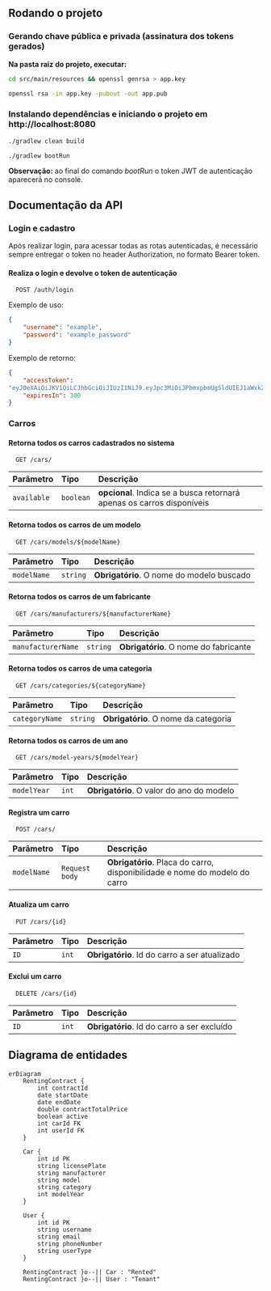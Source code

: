 ## Rodando o projeto

### Gerando chave pública e privada (assinatura dos tokens gerados)
**Na pasta raiz do projeto, executar:**
```bash
cd src/main/resources && openssl genrsa > app.key

openssl rsa -in app.key -pubout -out app.pub
```

### Instalando dependências e iniciando o projeto em http://localhost:8080
```bash
./gradlew clean build

./gradlew bootRun
```
**Observação:** ao final do comando *bootRun* o token JWT de autenticação aparecerá no console.

## Documentação da API

### Login e cadastro

Após realizar login, para acessar todas as rotas autenticadas, é necessário sempre entregar o token no header Authorization, no formato Bearer token.

#### Realiza o login e devolve o token de autenticação

```http
  POST /auth/login
```
Exemplo de uso:

```json
{
    "username": "example",
    "password": "example_password"
}
```
Exemplo de retorno:
```json
{
    "accessToken":
"eyJ0eXAiOiJKV1QiLCJhbGciOiJIUzI1NiJ9.eyJpc3MiOiJPbmxpbmUgSldUIEJ1aWxkZXIiLCJpYXQiOjE3NDIwNDA5NDgsImV4cCI6MTc0MjA0MjE3MywiYXVkIjoid3d3LmV4YW1wbGUuY29tIiwic3ViIjoianJvY2tldEBleGFtcGxlLmNvbSIsIkdpdmVuTmFtZSI6IkpvaG5ueSIsIlN1cm5hbWUiOiJSb2NrZXQiLCJFbWFpbCI6Impyb2NrZXRAZXhhbXBsZS5jb20iLCJSb2xlIjpbIk1hbmFnZXIiLCJQcm9qZWN0IEFkbWluaXN0cmF0b3IiXX0.4ypWkjNvmC_LIONbkhJz_JSk5H8wdS12tOjjw5gwH2c",
    "expiresIn": 300
}
```

### Carros

#### Retorna todos os carros cadastrados no sistema

```http
  GET /cars/
```

| Parâmetro   | Tipo       | Descrição                           |
| :---------- | :--------- | :---------------------------------- |
| `available` | `boolean` | **opcional**. Indica se a busca retornará apenas os carros disponíveis |

#### Retorna todos os carros de um modelo

```http
  GET /cars/models/${modelName}
```

| Parâmetro   | Tipo       | Descrição                                   |
| :---------- | :--------- | :------------------------------------------ |
| `modelName`      | `string` | **Obrigatório**. O nome do modelo buscado |

#### Retorna todos os carros de um fabricante

```http
  GET /cars/manufacturers/${manufacturerName}
```

| Parâmetro   | Tipo       | Descrição                                   |
| :---------- | :--------- | :------------------------------------------ |
| `manufacturerName`      | `string` | **Obrigatório**. O nome do fabricante |

#### Retorna todos os carros de uma categoria

```http
  GET /cars/categories/${categoryName}
```

| Parâmetro   | Tipo       | Descrição                                   |
| :---------- | :--------- | :------------------------------------------ |
| `categoryName`      | `string` | **Obrigatório**. O nome da categoria

#### Retorna todos os carros de um ano

```http
  GET /cars/model-years/${modelYear}
```

| Parâmetro   | Tipo       | Descrição                                   |
| :---------- | :--------- | :------------------------------------------ |
| `modelYear`      | `int` | **Obrigatório**. O valor do ano do modelo |

#### Registra um carro

```http
  POST /cars/
```

| Parâmetro   | Tipo       | Descrição                                   |
| :---------- | :--------- | :------------------------------------------ |
| `modelName`      | `Request body` | **Obrigatório**. Placa do carro, disponibilidade e nome do modelo do carro |

#### Atualiza um carro

```http
  PUT /cars/{id}
```

| Parâmetro   | Tipo       | Descrição                                   |
| :---------- | :--------- | :------------------------------------------ |
| `ID`      | `int` | **Obrigatório**. Id do carro a ser atualizado |

#### Exclui um carro

```http
  DELETE /cars/{id}
```

| Parâmetro   | Tipo       | Descrição                                   |
| :---------- | :--------- | :------------------------------------------ |
| `ID`      | `int` | **Obrigatório**. Id do carro a ser excluído |







## Diagrama de entidades ##

```mermaid
erDiagram
    RentingContract {
        int contractId
        date startDate
        date endDate
        double contractTotalPrice
        boolean active
        int carId FK
        int userId FK
    }

    Car {
        int id PK
        string licensePlate
        string manufacturer
        string model
        string category
        int modelYear
    }

    User {
        int id PK
        string username
        string email
        string phoneNumber
        string userType
    }

    RentingContract }o--|| Car : "Rented"
    RentingContract }o--|| User : "Tenant"
```
